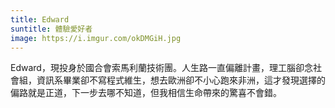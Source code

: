 ```yaml
---
title: Edward
suntitle: 體驗愛好者
image: https://i.imgur.com/okDMGiH.jpg
---
```

Edward，現投身於國合會索馬利蘭技術團。人生路一直偏離計畫，理工腦卻念社會組，資訊系畢業卻不寫程式維生，想去歐洲卻不小心跑來非洲，這才發現選擇的偏路就是正道，下一步去哪不知道，但我相信生命帶來的驚喜不會錯。